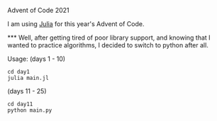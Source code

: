 Advent of Code 2021

I am using [Julia](https://julialang.org/) for this year's Advent of Code.

*** Well, after getting tired of poor library support, and knowing that I wanted to practice algorithms, I decided to switch to python after all.

Usage:
(days 1 - 10)

    cd day1
    julia main.jl

(days 11 - 25)

    cd day11
    python main.py
